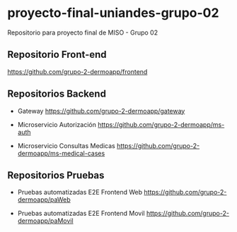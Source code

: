 # proyecto-final-uniandes-grupo-02
Repositorio para proyecto final de MISO - Grupo 02

## Repositorio Front-end

https://github.com/grupo-2-dermoapp/frontend

## Repositorios Backend

* Gateway
https://github.com/grupo-2-dermoapp/gateway

* Microservicio Autorización
https://github.com/grupo-2-dermoapp/ms-auth

* Microservicio Consultas Medicas
https://github.com/grupo-2-dermoapp/ms-medical-cases

## Repositorios Pruebas

* Pruebas automatizadas E2E Frontend Web
https://github.com/grupo-2-dermoapp/paWeb

* Pruebas automatizadas E2E Frontend Movil
https://github.com/grupo-2-dermoapp/paMovil

